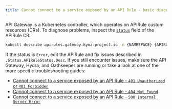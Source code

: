 ```yaml
---
title: Cannot connect to a service exposed by an API Rule - basic diagnostics
---
```


API Gateway is a Kubernetes controller, which operates on APIRule custom resources (CRs). To diagnose problems, inspect the [`status`](../../../05-technical-reference/00-custom-resources/apix-01-apirule.md#status-codes) field of the APIRule CR:

   ```bash
   kubectl describe apirules.gateway.kyma-project.io -n {NAMESPACE} {APIRULE_NAME}
   ```

If the status is `Error`, edit the APIRule and fix issues described in `.Status.APIRuleStatus.Desc`. If you still encounter issues, make sure the API Gateway, Hydra, and Oathkeeper are running or take a look at one of the more specific troubleshooting guides:

- [Cannot connect to a service exposed by an API Rule - `401 Unauthorized` or `403 Forbidden`](./apix-02-401-unauthorized-403-forbidden.md)
- [Cannot connect to a service exposed by an API Rule - `404 Not Found`](./apix-03-404-not-found.md)
- [Cannot connect to a service exposed by an API Rule - `500 Internal Server Error`](./apix-03-500-server-error.md)
